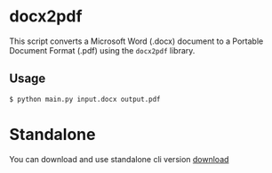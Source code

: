 # docx2pdf
This script converts a Microsoft Word (.docx) document to a Portable Document Format (.pdf) using the `docx2pdf` library.

## Usage
```
$ python main.py input.docx output.pdf
```

# Standalone
You can download and use standalone cli version [download](https://github.com/theshoqanebi/docx2pdf/releases/download/v1.0/docx2pdf.exe)
